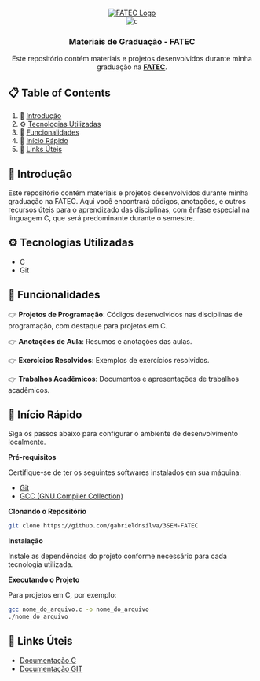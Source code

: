 <div align="center">
  <br />
    <a href="https://fatecmm.cps.sp.gov.br/" target="_blank">
      <img src="https://bkpsitecpsnew.blob.core.windows.net/uploadsitecps/sites/36/2024/03/fatce_mogi_mirim.png" alt="FATEC Logo">
    </a>
  <br />

  <div>
    <img src="https://img.shields.io/badge/-C-black?style=for-the-badge&logoColor=white&logo=c&color=A8B9CC" alt="c" />
  </div>

  <h3 align="center">Materiais de Graduação - FATEC</h3>

   <div align="center">
     Este repositório contém materiais e projetos desenvolvidos durante minha graduação na <a href="https://fatecmm.cps.sp.gov.br/" target="_blank"><b>FATEC</b></a>.
    </div>
</div>

## 📋 <a name="table">Table of Contents</a>

1. 🤖 [Introdução](#introducao)
2. ⚙️ [Tecnologias Utilizadas](#tecnologias)
3. 🔋 [Funcionalidades](#funcionalidades)
4. 🤸 [Início Rápido](#inicio-rapido)
5. 🔗 [Links Úteis](#links)

## <a name="introducao">🤖 Introdução</a>

Este repositório contém materiais e projetos desenvolvidos durante minha graduação na FATEC. Aqui você encontrará códigos, anotações, e outros recursos úteis para o aprendizado das disciplinas, com ênfase especial na linguagem C, que será predominante durante o semestre.

## <a name="tecnologias">⚙️ Tecnologias Utilizadas</a>

-   C
-   Git

## <a name="funcionalidades">🔋 Funcionalidades</a>

👉 **Projetos de Programação**: Códigos desenvolvidos nas disciplinas de programação, com destaque para projetos em C.

👉 **Anotações de Aula**: Resumos e anotações das aulas.

👉 **Exercícios Resolvidos**: Exemplos de exercícios resolvidos.

👉 **Trabalhos Acadêmicos**: Documentos e apresentações de trabalhos acadêmicos.

## <a name="inicio-rapido">🤸 Início Rápido</a>

Siga os passos abaixo para configurar o ambiente de desenvolvimento localmente.

**Pré-requisitos**

Certifique-se de ter os seguintes softwares instalados em sua máquina:

-   [Git](https://git-scm.com/)
-   [GCC (GNU Compiler Collection)](https://gcc.gnu.org/)

**Clonando o Repositório**

```bash
git clone https://github.com/gabrieldnsilva/3SEM-FATEC
```

**Instalação**

Instale as dependências do projeto conforme necessário para cada tecnologia utilizada.

**Executando o Projeto**

Para projetos em C, por exemplo:

```bash
gcc nome_do_arquivo.c -o nome_do_arquivo
./nome_do_arquivo
```

## <a name="links">🔗 Links Úteis</a>

-   [Documentação C](https://devdocs.io/c/)
-   [Documentação GIT](https://git-scm.com/doc)
